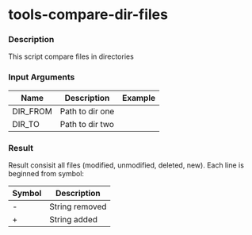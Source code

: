 # tools-compare-dir-files

### Description
This script compare files in directories

### Input Arguments

| Name | Description |Example|
|---|---|---|
|DIR_FROM|Path to dir one||
|DIR_TO|Path to dir two||

### Result
Result consisit all files (modified, unmodified, deleted, new).
Each line is beginned from symbol:

| Symbol | Description |
|---|---|
| - | String removed |
| + | String added  |
